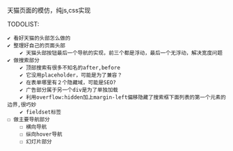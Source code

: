 天猫页面的模仿，纯js,css实现

TODOLIST:

    ✔ 看好天猫的头部怎么做的 
    ✔ 整理好自己的页面头部 
        ✔ 天猫头部按钮最后一个导航的实现，前三个都是浮动，最后一个无浮动，解决宽度问题 
    ✔ 做搜索部分 
        ✔ 顶部搜索有很多不知名的after,before 
        ✔ 它没用placeholder，可能是为了兼容？ 
        ✔ 在表单哪里有２个隐藏域，可能是SEO? 
        ✔ 广告部分属于另一个div是为了单独加载 
        ✔ 利用overflow:hidden加上margin-left偏移隐藏了搜索框下面列表的第一个元素的边界,很巧妙
        ✔ fieldset标签 
    ☐ 做主要导航部分
        ☐ 横向导航                
        ☐ 纵向hover导航
        ☐ 幻灯片部分
        
        
                                    